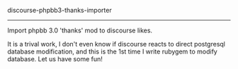 discourse-phpbb3-thanks-importer

------

Import phpbb 3.0 'thanks' mod to discourse likes.

It is a trival work, I don't even know if discourse reacts to direct postgresql database modification, 
and this is the 1st time I write rubygem to modify database. Let us have some fun!
